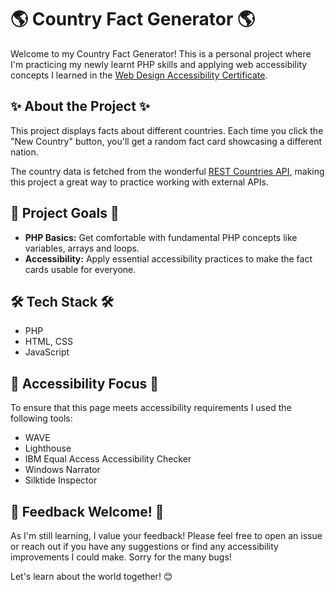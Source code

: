 # 🌎 Country Fact Generator 🌎

Welcome to my Country Fact Generator! This is a personal project where I'm practicing my newly learnt PHP skills and applying web accessibility concepts I learned in the [Web Design Accessibility Certificate](https://www.udemy.com/certificate/UC-a794dfd1-6f13-49de-894d-57155c2d0041/).


## ✨ About the Project ✨

This project displays facts about different countries. Each time you click the "New Country" button, you'll get a random fact card showcasing a different nation.

The country data is fetched from the wonderful [REST Countries API](https://restcountries.com/), making this project a great way to practice working with external APIs.

## 🎯 Project Goals 🎯

* **PHP Basics:**  Get comfortable with fundamental PHP concepts like variables, arrays and loops.
* **Accessibility:** Apply essential accessibility practices to make the fact cards usable for everyone.

## 🛠️ Tech Stack 🛠️

* PHP
* HTML, CSS
* JavaScript

## 🧠 Accessibility Focus 🧠

To ensure that this page meets accessibility requirements I used the following tools:
* WAVE
* Lighthouse
* IBM Equal Access Accessibility Checker
* Windows Narrator
* Silktide Inspector

## 🤗 Feedback Welcome! 🤗

As I'm still learning, I value your feedback! Please feel free to open an issue or reach out if you have any suggestions or find any accessibility improvements I could make. Sorry for the many bugs!

Let's learn about the world together! 😊
